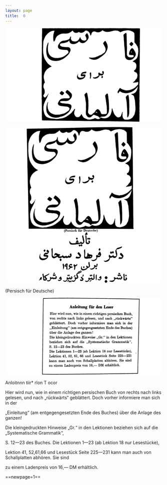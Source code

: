 ```yaml
---
layout: page
title:  0
---
```




![image](assets/s/002.png-01.png)





![image](assets/s/003.png-01.png)

(Persisch für Deutsche)





![image](assets/s/004.png-01.png)



Anloitnnn tiir* rlon T ocor

Hier wird nun, wie in einem richtigen persischen Buch von rechts nach
links gelesen, und nach „rückwärts“ geblättert. Doch vorher informiere
man sich in der

„Einleitung“ (am entgegengesetzten Ende des Buches) über die Anlage des
ganzen!

Die kleingedruckten Hinweise „Gr.“ in den Lektionen beziehen sich auf
die „Systematische Grammatik“,

S. 12—23 des Buches. Die Lektionen 1—23 (ab Lektion 18 nur Lesestücke),

Lektion 41, 52,61,66 und Lesestück Seite 225—231 kann man auch von
Schallplatten abhören. Sie sind

zu einem Ladenpreis von 16,— DM erhältlich.



==newpage=1==

